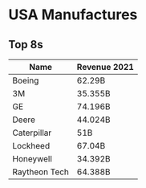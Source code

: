 # USA Manufactures

## Top 8s

| Name | Revenue 2021 |
| --- | --- | 
| Boeing | 62.29B |
| 3M | 35.355B | 
| GE | 74.196B |
| Deere | 44.024B |
| Caterpillar | 51B |
| Lockheed | 67.04B |
| Honeywell | 34.392B |
| Raytheon Tech | 64.388B |
